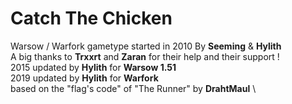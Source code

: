 # Catch The Chicken
Warsow / Warfork gametype started in 2010 By **Seeming** & **Hylith** \
A big thanks to **Trxxrt** and **Zaran** for their help and their support ! \
2015 updated by **Hylith** for **Warsow 1.51** \
2019 updated by **Hylith** for **Warfork** \
based on the "flag's code" of "The Runner" by **DrahtMaul** \
